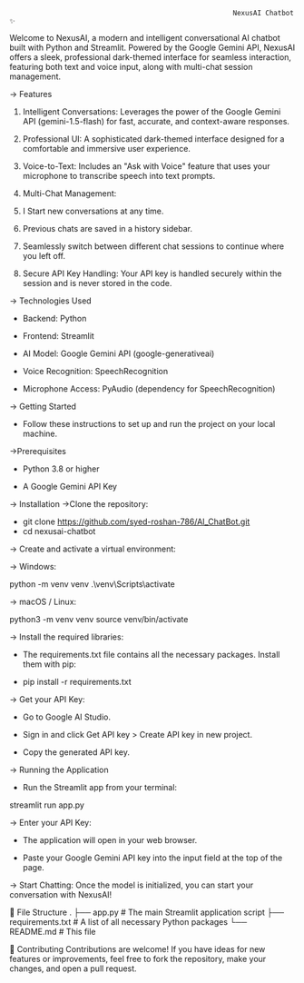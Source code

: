                                                            NexusAI Chatbot ✨

Welcome to NexusAI, a modern and intelligent conversational AI chatbot built with Python and Streamlit. Powered by the Google Gemini API, NexusAI offers a sleek, professional dark-themed interface for seamless interaction, featuring both text and voice input, along with multi-chat session management.


-> Features
  1. Intelligent Conversations: Leverages the power of the Google Gemini API (gemini-1.5-flash) for fast, accurate, and context-aware responses.

  2. Professional UI: A sophisticated dark-themed interface designed for a comfortable and immersive user experience.

  3. Voice-to-Text: Includes an "Ask with Voice" feature that uses your microphone to transcribe speech into text prompts.

  4. Multi-Chat Management:

  5. I Start new conversations at any time.

  6. Previous chats are saved in a history sidebar.

  7. Seamlessly switch between different chat sessions to continue where you left off.

  8. Secure API Key Handling: Your API key is handled securely within the session and is never stored in the code.

-> Technologies Used
 - Backend: Python

 - Frontend: Streamlit

 - AI Model: Google Gemini API (google-generativeai)

 - Voice Recognition: SpeechRecognition

 - Microphone Access: PyAudio (dependency for SpeechRecognition)

-> Getting Started
 - Follow these instructions to set up and run the project on your local machine.

->Prerequisites
 - Python 3.8 or higher

 - A Google Gemini API Key

-> Installation
  ->Clone the repository:

   - git clone https://github.com/syed-roshan-786/AI_ChatBot.git
   - cd nexusai-chatbot

-> Create and activate a virtual environment:

-> Windows:

python -m venv venv
.\venv\Scripts\activate

-> macOS / Linux:

python3 -m venv venv
source venv/bin/activate

-> Install the required libraries:
 - The requirements.txt file contains all the necessary packages. Install them with pip:

 - pip install -r requirements.txt

-> Get your API Key:

- Go to Google AI Studio.

- Sign in and click Get API key > Create API key in new project.

- Copy the generated API key.

-> Running the Application
- Run the Streamlit app from your terminal:

streamlit run app.py

-> Enter your API Key:

- The application will open in your web browser.

- Paste your Google Gemini API key into the input field at the top of the page.

-> Start Chatting:
Once the model is initialized, you can start your conversation with NexusAI!

📂 File Structure
.
├── app.py              # The main Streamlit application script
├── requirements.txt    # A list of all necessary Python packages
└── README.md           # This file

🤝 Contributing
Contributions are welcome! If you have ideas for new features or improvements, feel free to fork the repository, make your changes, and open a pull request.
